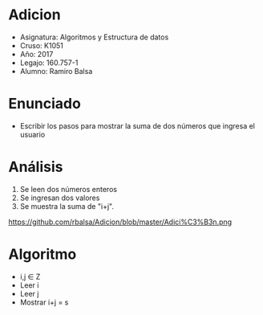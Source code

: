 # Adicion

* Asignatura: Algoritmos y Estructura de datos
* Cruso: K1051
* Año: 2017
* Legajo: 160.757-1
* Alumno: Ramiro Balsa

# Enunciado

* Escribir los pasos para mostrar la suma de dos números que ingresa el usuario

# Análisis

1. Se leen dos números enteros
2. Se ingresan dos valores
3. Se muestra la suma de "i+j".

https://github.com/rbalsa/Adicion/blob/master/Adici%C3%B3n.png


# Algoritmo 

* i,j ∈ Z
* Leer i
* Leer j
* Mostrar i+j = s








